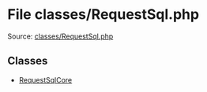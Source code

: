 File classes/RequestSql.php
=========

Source: [classes/RequestSql.php](https://github.com/PrestaShop/PrestaShop/blob/1.6.0.4/classes/RequestSql.php)


Classes
-------

* [RequestSqlCore](class.RequestSqlCore.md)

